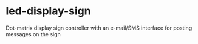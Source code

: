led-display-sign
================

Dot-matrix display sign controller with an e-mail/SMS interface for posting messages on the sign